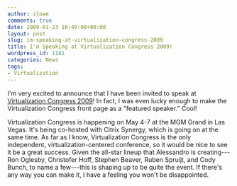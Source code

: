 ```yaml
---
author: slowe
comments: true
date: 2009-01-23 16:49:00+00:00
layout: post
slug: im-speaking-at-virtualization-congress-2009
title: I'm Speaking at Virtualization Congress 2009!
wordpress_id: 1141
categories: News
tags:
- Virtualization
---
```


I'm very excited to announce that I have been invited to speak at [Virtualization Congress 2009](http://www.virtualizationcongress.com/)! In fact, I was even lucky enough to make the Virtualization Congress front page as a "featured speaker." Cool!

Virtualization Congress is happening on May 4-7 at the MGM Grand in Las Vegas. It's being co-hosted with Citrix Synergy, which is going on at the same time. As far as I know, Virtualization Congress is the only independent, virtualization-centered conference, so it would be nice to see it be a great success. Given the all-star lineup that Alessandro is creating---Ron Oglesby, Christofer Hoff, Stephen Beaver, Ruben Spruijt, and Cody Bunch, to name a few---this is shaping up to be quite the event. If there's any way you can make it, I have a feeling you won't be disappointed.

